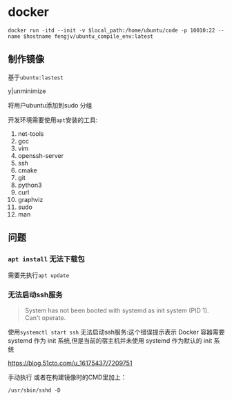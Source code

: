 # docker

```shell
docker run -itd --init -v $local_path:/home/ubuntu/code -p 10010:22 --name $hostname fengjv/ubuntu_compile_env:latest
```

## 制作镜像

基于`ubuntu:lastest`

y|unminimize

将用户ubuntu添加到sudo 分组

开发环境需要使用`apt`安装的工具:

1. net-tools
2. gcc
3. vim
4. openssh-server
5. ssh
6. cmake
7. git
8. python3
9. curl
10. graphviz
11. sudo
12. man

## 问题

### `apt install` 无法下载包

需要先执行`apt update`

### 无法启动ssh服务

> System has not been booted with systemd as init system (PID 1). Can't operate.

使用`systemctl start ssh` 无法启动ssh服务:这个错误提示表示 Docker 容器需要 systemd 作为 init 系统,但是当前的宿主机并未使用 systemd 作为默认的 init 系统

https://blog.51cto.com/u_16175437/7209751

手动执行 或者在构建镜像时的CMD里加上：

```shell
/usr/sbin/sshd -D
```